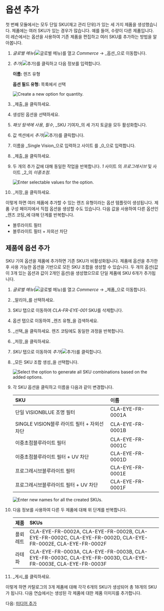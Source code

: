 # 옵션 추가

첫 번째 모듈에서는 모두 단일 SKU(재고 관리 단위)가 있는 세 가지 제품을 생성했습니다. 제품에는 여러 SKU가 있는 경우가 많습니다. 예를 들어, 수량이 다른 제품입니다. 이 레슨에서는 옵션을 사용하여 기존 제품을 편집하고 여러 SKU를 추가하는 방법을 알아봅니다.

1. _글로벌 메뉴_(![글로벌 메뉴](../../images/icon-applications-menu.png))를 열고 _Commerce_ &rarr; _옵션_으로 이동합니다.

1. _추가_(![추가](../../images/icon-add.png))를 클릭하고 다음 정보를 입력합니다.

   **이름:** 렌즈 유형

   **옵션 필드 유형:** 목록에서 선택

   ![Create a new option for quantity.](./adding-options/images/01.png)

1. _제출_을 클릭하세요.

1. 생성된 옵션을 선택하세요.

1. _패싯 탐색에 사용_, _필수_, _SKU 기여자_의 세 가지 토글을 모두 활성화합니다.

1. 값 섹션에서 _추가_(![추가](../../images/icon-add.png))를 클릭합니다.

1. 이름을 _Single Vision_으로 입력하고 사이트
를 _0_으로 입력합니다.

1. _제출_을 클릭하세요.

1. 두 개의 추가 값에 대해 동일한 작업을 반복합니다. _1_ 사이트
의 _프로그레시브_ 및 사이트
 _2_의 _이중초점_.

   ![Enter selectable values for the option.](./adding-options/images/02.png)

1. _저장_을 클릭하세요.

이렇게 하면 여러 제품에 추가할 수 있는 렌즈 유형이라는 옵션 템플릿이 생성됩니다. 제품 구성 페이지에서 직접 옵션을 생성할 수도 있습니다. 다음 값을 사용하여 다른 옵션인 _렌즈 코팅_에 대해 단계를 반복합니다.

* 블루라이트 필터
* 블루라이트 필터 + 자외선 차단

## 제품에 옵션 추가

SKU 기여 옵션을 제품에 추가하면 기존 SKU가 비활성화됩니다. 제품에 옵션을 추가한 후 사용 가능한 옵션을 기반으로 모든 SKU 조합을 생성할 수 있습니다. 두 개의 옵션(값이 3개 있는 옵션과 값이 2개인 옵션)을 생성했으므로 단일 제품에 SKU 6개가 추가됩니다.

1. _글로벌 메뉴_(![글로벌 메뉴](../../images/icon-applications-menu.png))를 열고 _Commerce_ &rarr; _제품_으로 이동합니다.

1. _말리야_를 선택하세요.

1. SKU 탭으로 이동하여 _CLA-FR-EYE-001_ SKU를 삭제합니다.

1. 옵션 탭으로 이동하여 _렌즈 유형_을 검색하세요.

1. _선택_을 클릭하세요. 렌즈 코팅에도 동일한 과정을 반복합니다.

1. _저장_을 클릭하세요.

1. _SKU_ 탭으로 이동하여 _추가_(![추가](../../images/icon-add.png))를 클릭합니다.

1. _모든 SKU 조합 생성_을 선택합니다.

   ![Select the option to generate all SKU combinations based on the added options.](./adding-options/images/03.png)

1. 각 SKU 옵션을 클릭하고 이름을 다음과 같이 변경합니다.

   | SKU                             | 이름               |
   | :------------------------------ | :--------------- |
   | 단일 VISIONBLUE 조명 필터             | CLA-EYE-FR-0001A |
   | SINGLE VISION블루 라이트 필터 + 자외선 차단 | CLA-EYE-FR-0001B |
   | 이중초점블루라이트 필터                    | CLA-EYE-FR-0001C |
   | 이중초점블루라이트 필터 + UV 차단            | CLA-EYE-FR-0001D |
   | 프로그레시브블루라이트 필터                  | CLA-EYE-FR-0001E |
   | 프로그레시브블루라이트 필터 + UV 차단          | CLA-EYE-FR-0001F |

   ![Enter new names for all the created SKUs.](./adding-options/images/04.png)

1. 다음 정보를 사용하여 다른 두 제품에 대해 위 단계를 반복합니다.

    | 제품   | SKUs                                                                                                       |
    | :--- | :--------------------------------------------------------------------------------------------------------- |
    | 플뢰레트 | CLA-EYE-FR-0002A, CLA-EYE-FR-0002B, CLA-EYE-FR-0002C, CLA-EYE-FR-0002D, CLA-EYE-FR-0002E, CLA-EYE-FR-0002F |
    | 라테파  | CLA-EYE-FR-0003A, CLA-EYE-FR-0003B, CLA-EYE-FR-0003C, CLA-EYE-FR-0003D, CLA-EYE-FR-0003E, CLA-EYE-FR-0003F |

1. _게시_를 클릭하세요.

이렇게 하면 카탈로그의 3개 제품에 대해 각각 6개의 SKU가 생성되어 총 18개의 SKU가 됩니다. 다음 연습에서는 생성된 각 제품에 대한 제품 이미지를 추가합니다.

다음: [미디어 추가](./adding-media.md) 
